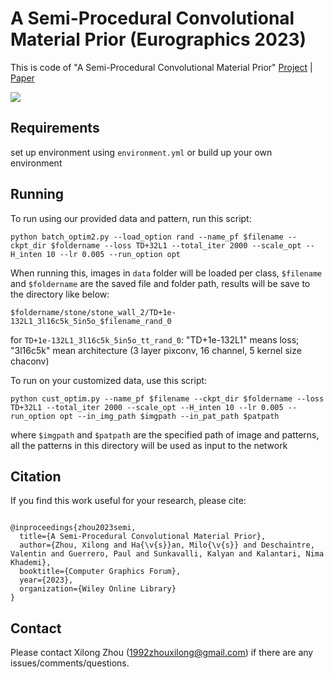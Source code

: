 # A Semi-Procedural Convolutional Material Prior (Eurographics 2023)

This is code of "A Semi-Procedural Convolutional Material Prior" [Project](https://people.engr.tamu.edu/nimak/Papers/CGF2023_MaterialPrior/index.html) | [Paper](https://people.engr.tamu.edu/nimak/Papers/CGF2023_MaterialPrior/CGF2023_MaterialPrior.pdf)

<img src='representation.jpg'>

## Requirements

set up environment using `environment.yml`  or build up your own environment


## Running

To run using our provided data and pattern, run this script:

```
python batch_optim2.py --load_option rand --name_pf $filename --ckpt_dir $foldername --loss TD+32L1 --total_iter 2000 --scale_opt --H_inten 10 --lr 0.005 --run_option opt
```

When running this, images in `data` folder will be loaded per class, `$filename` and `$foldername` are the saved file and folder path, results will be save to the directory like below:

 `$foldername/stone/stone_wall_2/TD+1e-132L1_3l16c5k_5in5o_$filename_rand_0`

for `TD+1e-132L1_3l16c5k_5in5o_tt_rand_0`: "TD+1e-132L1" means loss; "3l16c5k" mean architecture (3 layer pixconv, 16 channel, 5 kernel size chaconv)

To run on your customized data, use this script:

```
python cust_optim.py --name_pf $filename --ckpt_dir $foldername --loss TD+32L1 --total_iter 2000 --scale_opt --H_inten 10 --lr 0.005 --run_option opt --in_img_path $imgpath --in_pat_path $patpath
```

where `$imgpath` and `$patpath` are the specified path of image and patterns, all the patterns in this directory will be used as input to the network

## Citation

If you find this work useful for your research, please cite:

```

@inproceedings{zhou2023semi,
  title={A Semi-Procedural Convolutional Material Prior},
  author={Zhou, Xilong and Ha{\v{s}}an, Milo{\v{s}} and Deschaintre, Valentin and Guerrero, Paul and Sunkavalli, Kalyan and Kalantari, Nima Khademi},
  booktitle={Computer Graphics Forum},
  year={2023},
  organization={Wiley Online Library}
}
```

## Contact

Please contact Xilong Zhou (1992zhouxilong@gmail.com) if there are any issues/comments/questions.
